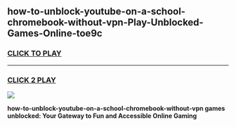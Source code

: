 
## how-to-unblock-youtube-on-a-school-chromebook-without-vpn-Play-Unblocked-Games-Online-toe9c
<h3>
<a href="https://premium76.site?title=how-to-unblock-youtube-on-a-school-chromebook-without-vpn&ref=25A">CLICK TO PLAY</a></h3>
<hr>

<h3>
<a href="https://premium76.site?title=how-to-unblock-youtube-on-a-school-chromebook-without-vpn&ref=25A">CLICK 2 PLAY</a>
  
</h3>

<a href="https://premium76.site?title=how-to-unblock-youtube-on-a-school-chromebook-without-vpn&ref=25A"><img src="https://clearcache.store/games.png"></a>


**how-to-unblock-youtube-on-a-school-chromebook-without-vpn games unblocked: Your Gateway to Fun and Accessible Online Gaming**
